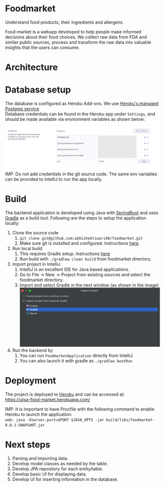 # Foodmarket
Understand food products, their ingredients and allergens.

Food-market is a webapp developed to help people make informed decisions about their food choices. We collect raw data 
from FDA and similar public sources, process and transform the raw data into valuable insights that the users can 
consume. 

# Architecture 


# Database setup
The database is configured as Heroku Add-ons. We use [Heroku's managed Postgres service](https://devcenter.heroku.com/articles/heroku-postgresql)   
Database credentials can be found in the Heroku app under `Settings`, and should be made available via environment variables as shown below:  
![alt text](docs/images/db-configs.png)  
IMP: Do not add credentials in the git source code. The same env variables can be provided to IntelliJ to run the app locally.   


# Build 
The backend application is developed using Java with [SpringBoot](https://spring.io/projects/spring-boot) and uses [Gradle](https://docs.gradle.org/current/userguide/userguide.html) 
as a build tool. Following are the steps to setup the application locally: 
1. Clone the source code
   1. `git clone git@github.com:abhishektiwari98/foodmarket.git`
   2. Make sure git is installed and configured. Instructions [here](https://git-scm.com/book/en/v2/Getting-Started-Installing-Git). 
2. Run local build
   1. This requires Gradle setup. Instructions [here](https://gradle.org/install/)
   2. Run build with `./gradlew clean build` from foodmarket directory.
3. Import project in IntelliJ
   1. IntelliJ is an excellent IDE for Java based applications. 
   2. Go to File -> New -> Project from existing sources and select the foodmarket directory.
   3. Import and select Gradle in the next window (as shown in the image)  
      ![alt text](docs/images/import.png)
4. Run the backend by
   1. You can run `FoodmarketApplication` directly from IntelliJ
   2. You can also launch it with gradle as `./gradlew bootRun`

# Deployment 
The project is deployed to [Heroku](https://dashboard.heroku.com/apps) and can be accessed at:  
https://utsa-food-market.herokuapp.com/

IMP: It is important to have Procfile with the following command to enable Heroku to launch the application:   
`web: java -Dserver.port=$PORT $JAVA_OPTS -jar build/libs/foodmarket-0.0.1-SNAPSHOT.jar`

# Next steps
1. Parsing and importing data.
2. Develop model classes as needed by the table. 
3. Develop JPA repository for each entity/table.
4. Develop basic UI for displaying data.
5. Develop UI for inserting information in the database. 


